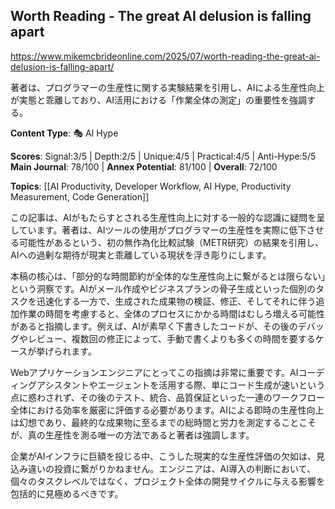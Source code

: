 ## Worth Reading - The great AI delusion is falling apart

https://www.mikemcbrideonline.com/2025/07/worth-reading-the-great-ai-delusion-is-falling-apart/

著者は、プログラマーの生産性に関する実験結果を引用し、AIによる生産性向上が実態と乖離しており、AI活用における「作業全体の測定」の重要性を強調する。

**Content Type**: 🎭 AI Hype

**Scores**: Signal:3/5 | Depth:2/5 | Unique:4/5 | Practical:4/5 | Anti-Hype:5/5
**Main Journal**: 78/100 | **Annex Potential**: 81/100 | **Overall**: 72/100

**Topics**: [[AI Productivity, Developer Workflow, AI Hype, Productivity Measurement, Code Generation]]

この記事は、AIがもたらすとされる生産性向上に対する一般的な認識に疑問を呈しています。著者は、AIツールの使用がプログラマーの生産性を実際に低下させる可能性があるという、初の無作為化比較試験（METR研究）の結果を引用し、AIへの過剰な期待が現実と乖離している現状を浮き彫りにします。

本稿の核心は、「部分的な時間節約が全体的な生産性向上に繋がるとは限らない」という洞察です。AIがメール作成やビジネスプランの骨子生成といった個別のタスクを迅速化する一方で、生成された成果物の検証、修正、そしてそれに伴う追加作業の時間を考慮すると、全体のプロセスにかかる時間はむしろ増える可能性があると指摘します。例えば、AIが素早く下書きしたコードが、その後のデバッグやレビュー、複数回の修正によって、手動で書くよりも多くの時間を要するケースが挙げられます。

Webアプリケーションエンジニアにとってこの指摘は非常に重要です。AIコーディングアシスタントやエージェントを活用する際、単にコード生成が速いという点に惑わされず、その後のテスト、統合、品質保証といった一連のワークフロー全体における効率を厳密に評価する必要があります。AIによる即時の生産性向上は幻想であり、最終的な成果物に至るまでの総時間と労力を測定することこそが、真の生産性を測る唯一の方法であると著者は強調します。

企業がAIインフラに巨額を投じる中、こうした現実的な生産性評価の欠如は、見込み違いの投資に繋がりかねません。エンジニアは、AI導入の判断において、個々のタスクレベルではなく、プロジェクト全体の開発サイクルに与える影響を包括的に見極めるべきです。
